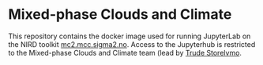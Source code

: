 # Mixed-phase Clouds and Climate

This repository contains the docker image used for running JupyterLab on the NIRD toolkit [mc2.mcc.sigma2.no](mc2.mcc.sigma2.no). Access to the Jupyterhub is restricted to the Mixed-phase Clouds and Climate team (lead by [Trude Storelvmo](https://www.mn.uio.no/geo/personer/vit/metos/truds/index.html).



